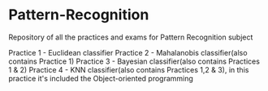# Pattern-Recognition
Repository of all the practices and exams for Pattern Recognition subject

Practice 1 - Euclidean classifier
Practice 2 - Mahalanobis classifier(also contains Practice 1)
Practice 3 - Bayesian classifier(also contains Practices 1 & 2)
Practice 4 - KNN classifier(also contains Practices 1,2 & 3), in this practice it's included the Object-oriented programming

